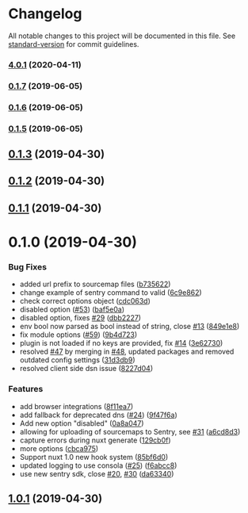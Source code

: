 # Changelog

All notable changes to this project will be documented in this file. See [standard-version](https://github.com/conventional-changelog/standard-version) for commit guidelines.

### [4.0.1](https://github.com/bitsler/nuxt-sentry-spa/compare/v0.1.3...v4.0.1) (2020-04-11)

### [0.1.7](https://github.com/bitsler/nuxt-sentry-spa/compare/v0.1.6...v0.1.7) (2019-06-05)



### [0.1.6](https://github.com/bitsler/nuxt-sentry-spa/compare/v0.1.5...v0.1.6) (2019-06-05)



### [0.1.5](https://github.com/bitsler/nuxt-sentry-spa/compare/v0.1.3...v0.1.5) (2019-06-05)



## [0.1.3](https://github.com/bitsler/nuxt-sentry-spa/compare/v0.1.2...v0.1.3) (2019-04-30)



## [0.1.2](https://github.com/bitsler/nuxt-sentry-spa/compare/v0.1.1...v0.1.2) (2019-04-30)



## [0.1.1](https://github.com/bitsler/nuxt-sentry-spa/compare/v0.1.0...v0.1.1) (2019-04-30)



# 0.1.0 (2019-04-30)


### Bug Fixes

* added url prefix to sourcemap files ([b735622](https://github.com/bitsler/nuxt-sentry-spa/commit/b735622))
* change example of sentry command to valid ([6c9e862](https://github.com/bitsler/nuxt-sentry-spa/commit/6c9e862))
* check correct options object ([cdc063d](https://github.com/bitsler/nuxt-sentry-spa/commit/cdc063d))
* disabled option ([#53](https://github.com/bitsler/nuxt-sentry-spa/issues/53)) ([baf5e0a](https://github.com/bitsler/nuxt-sentry-spa/commit/baf5e0a))
* disabled option, fixes [#29](https://github.com/bitsler/nuxt-sentry-spa/issues/29) ([dbb2227](https://github.com/bitsler/nuxt-sentry-spa/commit/dbb2227))
* env bool now parsed as bool instead of string, close [#13](https://github.com/bitsler/nuxt-sentry-spa/issues/13) ([849e1e8](https://github.com/bitsler/nuxt-sentry-spa/commit/849e1e8))
* fix module options ([#59](https://github.com/bitsler/nuxt-sentry-spa/issues/59)) ([9b4d723](https://github.com/bitsler/nuxt-sentry-spa/commit/9b4d723))
* plugin is not loaded if no keys are provided, fix [#14](https://github.com/bitsler/nuxt-sentry-spa/issues/14) ([3e62730](https://github.com/bitsler/nuxt-sentry-spa/commit/3e62730))
* resolved [#47](https://github.com/bitsler/nuxt-sentry-spa/issues/47) by merging in [#48](https://github.com/bitsler/nuxt-sentry-spa/issues/48), updated packages and removed outdated config settings ([31d3db9](https://github.com/bitsler/nuxt-sentry-spa/commit/31d3db9))
* resolved client side dsn issue ([8227d04](https://github.com/bitsler/nuxt-sentry-spa/commit/8227d04))


### Features

* add browser integrations ([8f11ea7](https://github.com/bitsler/nuxt-sentry-spa/commit/8f11ea7))
* add fallback for deprecated dns ([#24](https://github.com/bitsler/nuxt-sentry-spa/issues/24)) ([9f47f6a](https://github.com/bitsler/nuxt-sentry-spa/commit/9f47f6a))
* Add new option "disabled" ([0a8a047](https://github.com/bitsler/nuxt-sentry-spa/commit/0a8a047))
* allowing for uploading of sourcemaps to Sentry, see [#31](https://github.com/bitsler/nuxt-sentry-spa/issues/31) ([a6cd8d3](https://github.com/bitsler/nuxt-sentry-spa/commit/a6cd8d3))
* capture errors during nuxt generate ([129cb0f](https://github.com/bitsler/nuxt-sentry-spa/commit/129cb0f))
* more options ([cbca975](https://github.com/bitsler/nuxt-sentry-spa/commit/cbca975))
* Support nuxt 1.0 new hook system ([85bf6d0](https://github.com/bitsler/nuxt-sentry-spa/commit/85bf6d0))
* updated logging to use consola ([#25](https://github.com/bitsler/nuxt-sentry-spa/issues/25)) ([f6abcc8](https://github.com/bitsler/nuxt-sentry-spa/commit/f6abcc8))
* use new sentry sdk, close [#20](https://github.com/bitsler/nuxt-sentry-spa/issues/20), [#30](https://github.com/bitsler/nuxt-sentry-spa/issues/30) ([da63340](https://github.com/bitsler/nuxt-sentry-spa/commit/da63340))



## [1.0.1](https://github.com/bitsler/nuxt-sentry-spa/compare/v2.3.2...v1.0.1) (2019-04-30)
